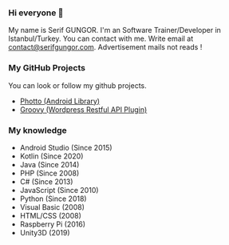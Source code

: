 ### Hi everyone 👋
My name is Serif GUNGOR. I'm an Software Trainer/Developer in Istanbul/Turkey. You can contact with me. Write email at <a href="mailto:contact@serifgungor.com">contact@serifgungor.com</a>. Advertisement mails not reads !

### My GitHub Projects
You can look or follow my github projects.
- <a href="https://github.com/gungoronline/Photto">Photto (Android Library)</a>
- <a href="https://github.com/gungoronline/Groovy">Groovy (Wordpress Restful API Plugin)</a>

### My knowledge
- Android Studio (Since 2015)
- Kotlin (Since 2020)
- Java  (Since 2014)
- PHP (Since 2008)
- C# (Since 2013)
- JavaScript (Since 2010)
- Python (Since 2018)
- Visual Basic (2008)
- HTML/CSS (2008)
- Raspberry Pi (2016)
- Unity3D (2019)

<!--
**serifgungor/serifgungor** is a ✨ _special_ ✨ repository because its `README.md` (this file) appears on your GitHub profile.

Here are some ideas to get you started:

- 🔭 I’m currently working on ...
- 🌱 I’m currently learning ...
- 👯 I’m looking to collaborate on ...
- 🤔 I’m looking for help with ...
- 💬 Ask me about ...
- 📫 How to reach me: ...
- 😄 Pronouns: ...
- ⚡ Fun fact: ...
-->
